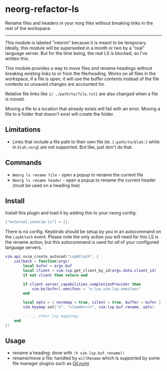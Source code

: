 # neorg-refactor-ls

Rename files and headers in your norg files without breaking links in the rest of the workspace.

---

This module is labeled "interim" because it is meant to be temporary. Ideally, this module will be
superseded in a month or two by a "real" language server. But for the time being, the real LS is
blocked, so I've written this.

This module provides a way to move files and rename headings without breaking existing links to or
from the file/heading. Works on all files in the workspace, if a file is open, it will use the
buffer contents instead of the file contents so unsaved changes are accounted for.

Relative file links like `{/ ./path/to/file.txt}` are also changed when a file is moved.

Moving a file to a location that already exists will fail with an error. Moving a file to a folder
that doesn't exist will create the folder.

## Limitations

- Links that include a file path to their own file (ie. `{:path/to/blah:}` while in `blah.norg`)
  are not supported. But like, just don't do that.

## Commands

- `Neorg ls rename file` - open a popup to rename the current file
- `Neorg ls rename header` - open a popup to rename the current header (must be used on a heading
line)

## Install

Install this plugin and load it by adding this to your neorg config:

```lua
["external.interim-ls"] = {},
```

There is no config. Keybinds should be setup by you in an autocommand on the `LspAttach` event.
Please note the only action you will need for this LS is the rename action, but this autocommand is
used for _all_ of your configured language servers.

```lua
vim.api.nvim_create_autocmd("LspAttach", {
    callback = function(args)
        local bufnr = args.buf
        local client = vim.lsp.get_client_by_id(args.data.client_id)
        if not client then return end

        if client.server_capabilities.completionProvider then
            vim.bo[bufnr].omnifunc = "v:lua.vim.lsp.omnifunc"
        end

        local opts = { noremap = true, silent = true, buffer = bufnr }
        vim.keymap.set("n", "<leader>rn", vim.lsp.buf.rename, opts)

        -- ... other lsp mappings
    end
})
```

## Usage

- rename a heading: done with `:h vim.lsp.buf.rename()`
- rename/move a file: handled by `willRename` which is supported by some file manager plugins such
as [Oil.nvim](https://github.com/steavearc/oil.nvim)
